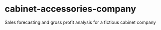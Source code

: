 # cabinet-accessories-company
Sales forecasting and gross profit analysis for a fictious cabinet company
